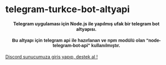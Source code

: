 # telegram-turkce-bot-altyapi
<h4 align="center">Telegram uygulaması için Node.js ile yapılmış ufak bir telegram bot altyapısı.</h4>
<h4 align="center" style="font-family: sans-serif;"> Bu altyapı için telegram api ile hazırlanan ve npm modülü olan "node-telegram-bot-api" kullanılmıştır.</h4>
<a href="https://discord.com/invite/t7A3fSc">Discord sunucumuza giriş yapıp, destek al !</a>

